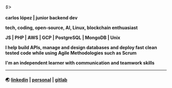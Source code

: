 <img src="cursor.gif" height="15" />

**carlos lópez | junior backend dev**

**tech, coding, open-source, AI, Linux, blockchain enthuasiast**

**JS | PHP | AWS | GCP | PostgreSQL | MongoDB | Unix**

**I help build APIs, manage and design databases and deploy fast clean tested code while using Agile Methodologies such as Scrum**

**I'm an independent learner with communication and teamwork skills**
***
#### 🌏 [linkedin](https://www.linkedin.com/in/celopez12) | [personal](https://clopez7.github.io) | [gitlab](www.gitlab.com/clopez12)
